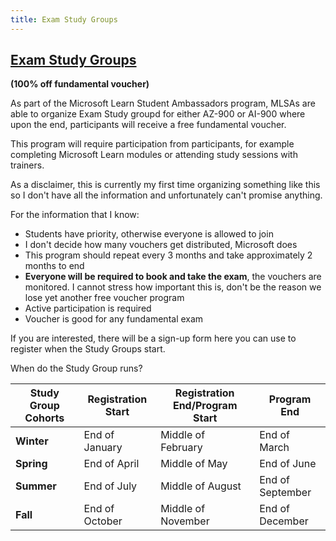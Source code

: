 ```yaml
---
title: Exam Study Groups
---
```



## [Exam Study Groups](https://discord.com/channels/676990910176821270/1118446725540085801/1199713482937999420) 
**(100% off fundamental voucher)**

As part of the Microsoft Learn Student Ambassadors program, MLSAs are able to organize Exam Study groupd for either AZ-900 or AI-900 where upon the end, participants will receive a free fundamental voucher. 

This program will require participation from participants, for example completing Microsoft Learn modules or attending study sessions with trainers. 

As a disclaimer, this is currently my first time organizing something like this so I don't have all the information and unfortunately can't promise anything. 

For the information that I know:
- Students have priority, otherwise everyone is allowed to join
- I don't decide how many vouchers get distributed, Microsoft does
- This program should repeat every 3 months and take approximately 2 months to end
- **Everyone will be required to book and take the exam**, the vouchers are monitored. I cannot stress how important this is, don't be the reason we lose yet another free voucher program
- Active participation is required
- Voucher is good for any fundamental exam

If you are interested, there will be a sign-up form here you can use to register when the Study Groups start.

When do the Study Group runs?

| **Study Group Cohorts** | **Registration Start** | **Registration End/Program Start** | **Program End** |
| ------------------- | ------------------ | ------------------------------ | ----------- | 
| **Winter** | End of January | Middle of February | End of March | 
| **Spring** | End of April | Middle of May | End of June |
| **Summer** | End of July | Middle of August | End of September | 
| **Fall** | End of October | Middle of November | End of December | 

